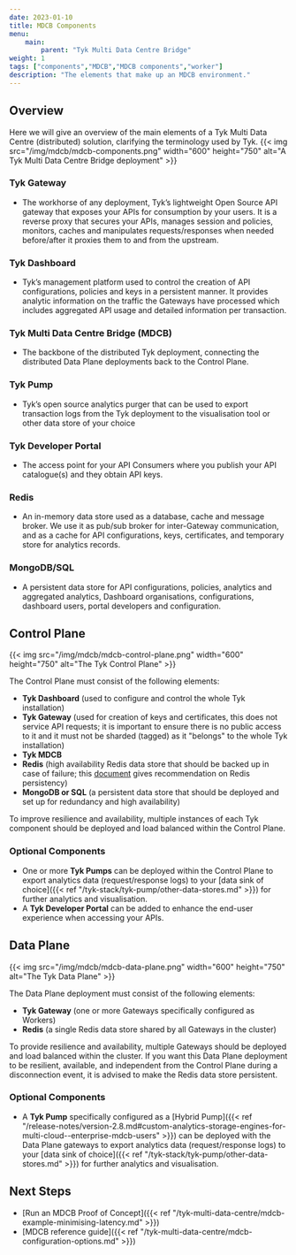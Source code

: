 ```yaml
---
date: 2023-01-10
title: MDCB Components
menu:
    main:
        parent: "Tyk Multi Data Centre Bridge"
weight: 1
tags: ["components","MDCB","MDCB components","worker"]
description: "The elements that make up an MDCB environment."
---
```


## Overview

Here we will give an overview of the main elements of a Tyk Multi Data Centre (distributed) solution, clarifying the terminology used by Tyk.
{{< img src="/img/mdcb/mdcb-components.png" width="600" height="750" alt="A Tyk Multi Data Centre Bridge deployment" >}}

### Tyk Gateway 
- The workhorse of any deployment, Tyk’s lightweight Open Source API gateway that exposes your APIs for consumption by your users. It is a reverse proxy that secures your APIs, manages session and policies, monitors, caches and manipulates requests/responses when needed before/after it proxies them to and from the upstream.

### Tyk Dashboard
- Tyk’s management platform used to control the creation of API configurations, policies and keys in a persistent manner. It provides analytic information on the traffic the Gateways have processed which includes aggregated API usage and detailed information per transaction.

### Tyk Multi Data Centre Bridge (MDCB)
- The backbone of the distributed Tyk deployment, connecting the distributed Data Plane deployments back to the Control Plane.

### Tyk Pump
- Tyk’s open source analytics purger that can be used to export transaction logs from the Tyk deployment to the visualisation tool or other data store of your choice

### Tyk Developer Portal
- The access point for your API Consumers where you publish your API catalogue(s) and they obtain API keys.

### Redis
- An in-memory data store used as a database, cache and message broker. We use it as pub/sub broker for inter-Gateway communication, and as a cache for API configurations, keys, certificates, and temporary store for analytics records.

### MongoDB/SQL
- A persistent data store for API configurations, policies, analytics and aggregated analytics, Dashboard organisations, configurations, dashboard users, portal developers and configuration.


## Control Plane
{{< img src="/img/mdcb/mdcb-control-plane.png" width="600" height="750" alt="The Tyk Control Plane" >}}

The Control Plane must consist of the following elements:
- **Tyk Dashboard** (used to configure and control the whole Tyk installation)
- **Tyk Gateway** (used for creation of keys and certificates, this does not service API requests; it is important to ensure there is no public access to it and it must not be sharded (tagged) as it "belongs" to the whole Tyk installation)
- **Tyk MDCB**
- **Redis** (high availability Redis data store that should be backed up in case of failure; this [document](https://redis.io/docs/management/persistence/) gives recommendation on Redis persistency)
- **MongoDB or SQL** (a persistent data store that should be deployed and set up for redundancy and high availability)

To improve resilience and availability, multiple instances of each Tyk component should be deployed and load balanced within the Control Plane.

### Optional Components
- One or more **Tyk Pumps** can be deployed within the Control Plane to export analytics data (request/response logs) to your [data sink of choice]({{< ref "/tyk-stack/tyk-pump/other-data-stores.md" >}}) for further analytics and visualisation.
- A **Tyk Developer Portal** can be added to enhance the end-user experience when accessing your APIs.
 
## Data Plane
{{< img src="/img/mdcb/mdcb-data-plane.png" width="600" height="750" alt="The Tyk Data Plane" >}}

The Data Plane deployment must consist of the following elements:
- **Tyk Gateway** (one or more Gateways specifically configured as Workers)
- **Redis** (a single Redis data store shared by all Gateways in the cluster)

To provide resilience and availability, multiple Gateways should be deployed and load balanced within the cluster.
If you want this Data Plane deployment to be resilient, available, and independent from the Control Plane during a disconnection event, it is advised to make the Redis data store persistent.
  
### Optional Components
- A **Tyk Pump** specifically configured as a [Hybrid Pump]({{< ref "/release-notes/version-2.8.md#custom-analytics-storage-engines-for-multi-cloud--enterprise-mdcb-users" >}}) can be deployed with the Data Plane gateways to export analytics data (request/response logs) to your [data sink of choice]({{< ref "/tyk-stack/tyk-pump/other-data-stores.md" >}}) for further analytics and visualisation.
  
## Next Steps
 - [Run an MDCB Proof of Concept]({{< ref "/tyk-multi-data-centre/mdcb-example-minimising-latency.md" >}})
 - [MDCB reference guide]({{< ref "/tyk-multi-data-centre/mdcb-configuration-options.md" >}})

